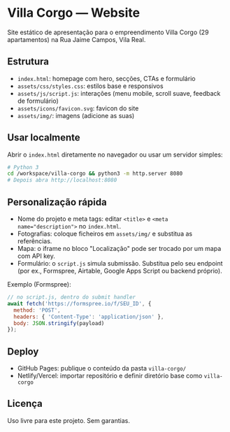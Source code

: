 # Villa Corgo — Website

Site estático de apresentação para o empreendimento Villa Corgo (29 apartamentos) na Rua Jaime Campos, Vila Real.

## Estrutura

- `index.html`: homepage com hero, secções, CTAs e formulário
- `assets/css/styles.css`: estilos base e responsivos
- `assets/js/script.js`: interações (menu mobile, scroll suave, feedback de formulário)
- `assets/icons/favicon.svg`: favicon do site
- `assets/img/`: imagens (adicione as suas)

## Usar localmente

Abrir o `index.html` diretamente no navegador ou usar um servidor simples:

```bash
# Python 3
cd /workspace/villa-corgo && python3 -m http.server 8080
# Depois abra http://localhost:8080
```

## Personalização rápida

- Nome do projeto e meta tags: editar `<title>` e `<meta name="description">` no `index.html`.
- Fotografias: coloque ficheiros em `assets/img/` e substitua as referências.
- Mapa: o iframe no bloco "Localização" pode ser trocado por um mapa com API key.
- Formulário: o `script.js` simula submissão. Substitua pelo seu endpoint (por ex., Formspree, Airtable, Google Apps Script ou backend próprio).

Exemplo (Formspree):
```js
// no script.js, dentro do submit handler
await fetch('https://formspree.io/f/SEU_ID', {
  method: 'POST',
  headers: { 'Content-Type': 'application/json' },
  body: JSON.stringify(payload)
});
```

## Deploy

- GitHub Pages: publique o conteúdo da pasta `villa-corgo/`
- Netlify/Vercel: importar repositório e definir diretório base como `villa-corgo`

## Licença

Uso livre para este projeto. Sem garantias.